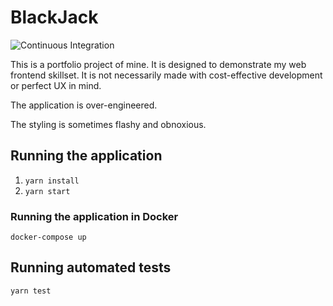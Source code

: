 # BlackJack

![Continuous Integration](https://github.com/CalMlynarczyk/BlackJack/workflows/Continuous%20Integration/badge.svg)

This is a portfolio project of mine. It is designed to demonstrate my
web frontend skillset. It is not necessarily made with cost-effective
development or perfect UX in mind.

The application is over-engineered.

The styling is sometimes flashy and obnoxious.

## Running the application

1. `yarn install`
2. `yarn start`

### Running the application in Docker

`docker-compose up`

## Running automated tests

`yarn test`
